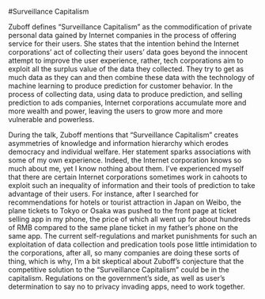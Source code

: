 #Surveillance Capitalism

Zuboff defines “Surveillance Capitalism” as the commodification of private personal data gained by Internet companies in the process of offering service for their users. She states that the intention behind the Internet corporations’ act of collecting their users’ data goes beyond the innocent attempt to improve the user experience, rather, tech corporations aim to exploit all the surplus value of the data they collected. They try to get as much data as they can and then combine these data with the technology of machine learning to produce prediction for customer behavior. In the process of collecting data, using data to produce prediction, and selling prediction to ads companies, Internet corporations accumulate more and more wealth and power, leaving the users to grow more and more vulnerable and powerless.

During the talk, Zuboff mentions that “Surveillance Capitalism” creates asymmetries of knowledge and information hierarchy which erodes democracy and individual welfare. Her statement sparks associations with some of my own experience. Indeed, the Internet corporation knows so much about me, yet I know nothing about them. I’ve experienced myself that there are certain Internet corporations sometimes work in cahoots to exploit such an inequality of information and their tools of prediction to take advantage of their users. For instance, after I searched for recommendations for hotels or tourist attraction in Japan on Weibo, the plane tickets to Tokyo or Osaka was pushed to the front page at ticket selling app in my phone, the price of which all went up for about hundreds of RMB compared to the same plane ticket in my father’s phone on the same app. The current self-regulations and market punishments for such an exploitation of data collection and predication tools pose little intimidation to the corporations, after all, so many companies are doing these sorts of thing, which is why, I’m a bit skeptical about Zuboff’s conjecture that the competitive solution to the “Surveillance Capitalism” could be in the capitalism. Regulations on the government’s side, as well as user’s determination to say no to privacy invading apps, need to work together.
